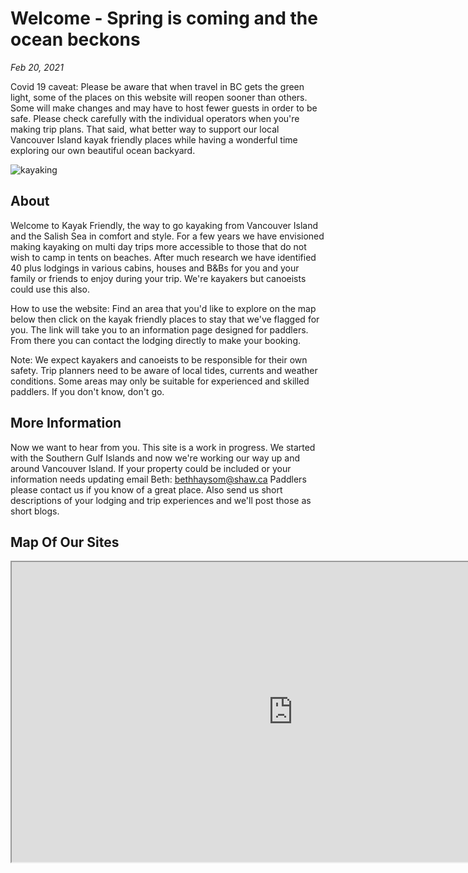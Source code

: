 # Welcome - Spring is coming and the ocean beckons

*Feb 20, 2021*

Covid 19 caveat: Please be aware that when travel in BC gets the green light, some of the places on this website will reopen sooner than others. Some will make changes and may have to host fewer guests in order to be safe. Please check carefully with the individual operators when you're making trip plans. That said, what better way to support our local Vancouver Island kayak friendly places while having a wonderful time exploring our own beautiful ocean backyard.
 
![kayaking](https://kayakfriendly.com/img/12.jpg)

## About

Welcome to Kayak Friendly, the way to go kayaking from Vancouver Island and the Salish Sea in comfort and style.
For a few years we have envisioned making kayaking on multi day trips more accessible to those that do not wish to camp
in tents on beaches. After much research we have identified 40 plus lodgings in various cabins, houses and B&Bs
for you and your family or friends to enjoy during your trip. We're kayakers but canoeists could use this also.

How to use the website: Find an area that you'd like to explore on the map below then click on the kayak friendly places to stay that we've flagged for you. The link will take you to an information page designed for paddlers. From there you can contact the lodging  directly to make your booking.  

Note: We expect kayakers and canoeists to be responsible for their own safety. Trip planners need to be aware of local tides, currents and weather conditions. Some areas may only be suitable for experienced and skilled paddlers. If you don't know, don't go. 

## More Information

Now we want to hear from you. This site is a work in progress. We started with the Southern Gulf Islands and now we're working our way up and around Vancouver Island. If your property could be included or your information needs updating email Beth:   bethhaysom@shaw.ca
Paddlers please contact us if you know of a great place. Also send us short descriptions of your lodging and trip experiences and we'll post those as short blogs. 

## Map Of Our Sites

<iframe src="https://www.google.com/maps/d/embed?mid=1cRm9rBLq9bzLeRG05hVeY_ndT23i-mi9" width="900" height="480"></iframe>

